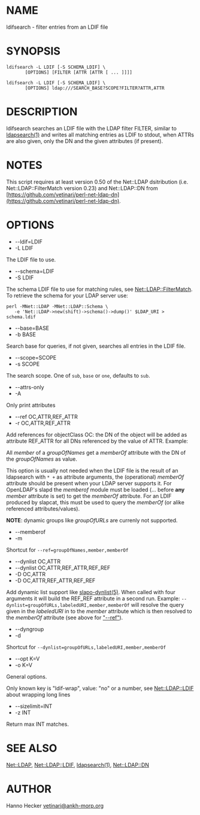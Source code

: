 # NAME

ldifsearch - filter entries from an LDIF file

# SYNOPSIS

    ldifsearch -L LDIF [-S SCHEMA_LDIF] \
           [OPTIONS] [FILTER [ATTR [ATTR [ ... ]]]]

    ldifsearch -L LDIF [-S SCHEMA_LDIF] \
           [OPTIONS] ldap:///SEARCH_BASE?SCOPE?FILTER?ATTR,ATTR

# DESCRIPTION

ldifsearch searches an LDIF file with the LDAP filter FILTER, similar to
[ldapsearch(1)](http://man.he.net/man1/ldapsearch) and writes all matching entries as LDIF to stdout, when
ATTRs are also given, only the DN and the given attributes (if present).

# NOTES

This script requires at least version 0.50 of the Net::LDAP dsitribution 
(i.e. Net::LDAP::FilterMatch version 0.23) and Net::LDAP::DN from
[https://github.com/vetinari/perl-net-ldap-dn](https://github.com/vetinari/perl-net-ldap-dn).

# OPTIONS

- \--ldif=LDIF
- \-L LDIF

The LDIF file to use.

- \--schema=LDIF
- \-S LDIF

The schema LDIF file to use for matching rules, see [Net::LDAP::FilterMatch](http://search.cpan.org/perldoc?Net::LDAP::FilterMatch).
To retrieve the schema for your LDAP server use:

    perl -MNet::LDAP -MNet::LDAP::Schema \
       -e 'Net::LDAP->new(shift)->schema()->dump()' $LDAP_URI > schema.ldif

- \--base=BASE
- \-b BASE

Search base for queries, if not given, searches all entries in the LDIF
file.

- \--scope=SCOPE
- \-s SCOPE

The search scope. One of `sub`, `base` or `one`, defaults to `sub`.

- \--attrs-only
- \-A

Only print attributes

- \--ref OC,ATTR,REF\_ATTR
- \-r OC,ATTR,REF\_ATTR

Add references for objectClass OC: the DN of the object will be added as
attribute REF\_ATTR for all DNs referenced by the value of ATTR. Example:

All _member_ of a _groupOfNames_ get a _memberOf_ attribute with the
DN of the _groupOfNames_ as value.

This option is usually not needed when the LDIF file is the result of
an ldapsearch with `* +` as attribute arguments, the (operational)
_memberOf_ attribute should be present when your LDAP server supports
it. For OpenLDAP's slapd the _memberof_ module must be loaded (...
before __any__ _member_ attribute is set) to get the _memberOf_
attribute. For an LDIF produced by slapcat, this must be used to query
the _memberOf_ (or alike referenced attributes/values).

__NOTE__: dynamic groups like _groupOfURLs_ are currenly not supported.

- \--memberof
- \-m

Shortcut for `--ref=groupOfNames,member,memberOf`

- \--dynlist OC,ATTR
- \--dynlist OC,ATTR,REF\_ATTR,REF\_REF
- \-D OC,ATTR
- \-D OC,ATTR,REF\_ATTR,REF\_REF

Add dynamic list support like [slapo-dynlist(5)](http://man.he.net/man5/slapo-dynlist). When called with four
arguments it will build the REF\_REF attribute in a second run. Example: 
`--dynlist=groupOfURLs,labeledURI,member,memberOf` will resolve the 
query given in the _labeledURI_ in to the _member_ attribute which is
then resolved to the _memberOf_ attribute (see above for ["--ref"](#--ref)).

- \--dyngroup
- \-d

Shortcut for `--dynlist=groupOfURLs,labeledURI,member,memberOf`

- \--opt K=V
- \-o K=V

General options.

Only known key is "ldif-wrap", value: "no" or a number, see [Net::LDAP::LDIF](http://search.cpan.org/perldoc?Net::LDAP::LDIF)
about wrapping long lines

- \--sizelimit=INT
- \-z INT

Return max INT matches.

# SEE ALSO

[Net::LDAP](http://search.cpan.org/perldoc?Net::LDAP), [Net::LDAP::LDIF](http://search.cpan.org/perldoc?Net::LDAP::LDIF), [ldapsearch(1)](http://man.he.net/man1/ldapsearch), [Net::LDAP::DN](http://search.cpan.org/perldoc?Net::LDAP::DN)

# AUTHOR

Hanno Hecker <vetinari@ankh-morp.org>

